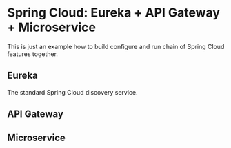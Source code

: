 # Spring Cloud: Eureka + API Gateway + Microservice
This is just an example how to build configure and run chain of Spring Cloud features together.

## Eureka
The standard Spring Cloud discovery service. 

## API Gateway


## Microservice




